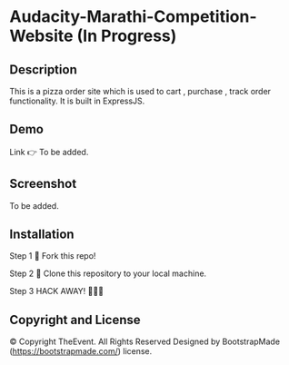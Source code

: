 # Audacity-Marathi-Competition-Website (In Progress)

## Description

This is a pizza order site which is used to cart , purchase , track order functionality. It is built in ExpressJS.

## Demo

Link 👉 To be added.

## Screenshot

To be added.

## Installation

Step 1
🍴 Fork this repo!

Step 2
👯 Clone this repository to your local machine.

Step 3
HACK AWAY! 🔨🔨🔨

## Copyright and License

© Copyright TheEvent. All Rights Reserved
Designed by BootstrapMade (https://bootstrapmade.com/) license.
